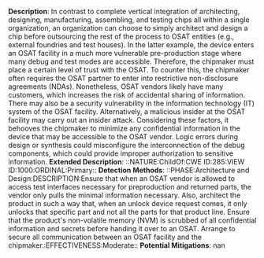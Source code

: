 **Description**: In contrast to complete vertical integration of architecting, designing, manufacturing, assembling, and testing chips all within a single organization, an organization can choose to simply architect and design a chip before outsourcing the rest of the process to OSAT entities (e.g., external foundries and test houses). In the latter example, the device enters an OSAT facility in a much more vulnerable pre-production stage where many debug and test modes are accessible. Therefore, the chipmaker must place a certain level of trust with the OSAT. To counter this, the chipmaker often requires the OSAT partner to enter into restrictive non-disclosure agreements (NDAs). Nonetheless, OSAT vendors likely have many customers, which increases the risk of accidental sharing of information. There may also be a security vulnerability in the information technology (IT) system of the OSAT facility. Alternatively, a malicious insider at the OSAT facility may carry out an insider attack. Considering these factors, it behooves the chipmaker to minimize any confidential information in the device that may be accessible to the OSAT vendor. Logic errors during design or synthesis could misconfigure the interconnection of the debug components, which could provide improper authorization to sensitive information.
**Extended Description**: ::NATURE:ChildOf:CWE ID:285:VIEW ID:1000:ORDINAL:Primary::
**Detection Methods**: ::PHASE:Architecture and Design:DESCRIPTION:Ensure that when an OSAT vendor is allowed to access test interfaces necessary for preproduction and returned parts, the vendor only pulls the minimal information necessary. Also, architect the product in such a way that, when an unlock device request comes, it only unlocks that specific part and not all the parts for that product line. Ensure that the product's non-volatile memory (NVM) is scrubbed of all confidential information and secrets before handing it over to an OSAT. Arrange to secure all communication between an OSAT facility and the chipmaker.:EFFECTIVENESS:Moderate::
**Potential Mitigations**: nan